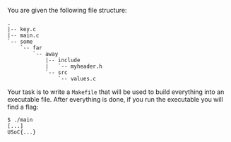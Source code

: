 You are given the following file structure:

```console
.
|-- key.c
|-- main.c
`-- some
    `-- far
        `-- away
            |-- include
            |   `-- myheader.h
            `-- src
                `-- values.c
```

Your task is to write a `Makefile` that will be used to build everything into an executable file.
After everything is done, if you run the executable you will find a flag:

```console
$ ./main
[...]
USoC{...}
